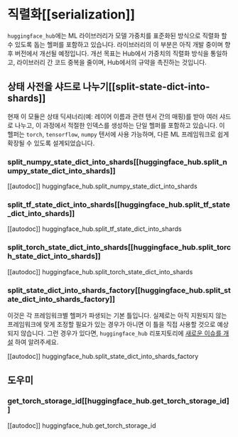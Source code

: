 <!--⚠️ Note that this file is in Markdown but contain specific syntax for our doc-builder (similar to MDX) that may not be
rendered properly in your Markdown viewer.
-->

# 직렬화[[serialization]]

`huggingface_hub`에는 ML 라이브러리가 모델 가중치를 표준화된 방식으로 직렬화 할 수 있도록 돕는 헬퍼를 포함하고 있습니다. 라이브러리의 이 부분은 아직 개발 중이며 향후 버전에서 개선될 예정입니다. 개선 목표는 Hub에서 가중치의 직렬화 방식을 통일하고, 라이브러리 간 코드 중복을 줄이며, Hub에서의 규약을 촉진하는 것입니다.

## 상태 사전을 샤드로 나누기[[split-state-dict-into-shards]]

현재 이 모듈은 상태 딕셔너리(예: 레이어 이름과 관련 텐서 간의 매핑)를 받아 여러 샤드로 나누고, 이 과정에서 적절한 인덱스를 생성하는 단일 헬퍼를 포함하고 있습니다. 이 헬퍼는 `torch`, `tensorflow`, `numpy` 텐서에 사용 가능하며, 다른 ML 프레임워크로 쉽게 확장될 수 있도록 설계되었습니다.

### split_numpy_state_dict_into_shards[[huggingface_hub.split_numpy_state_dict_into_shards]]

[[autodoc]] huggingface_hub.split_numpy_state_dict_into_shards

### split_tf_state_dict_into_shards[[huggingface_hub.split_tf_state_dict_into_shards]]

[[autodoc]] huggingface_hub.split_tf_state_dict_into_shards

### split_torch_state_dict_into_shards[[huggingface_hub.split_torch_state_dict_into_shards]]

[[autodoc]] huggingface_hub.split_torch_state_dict_into_shards

### split_state_dict_into_shards_factory[[huggingface_hub.split_state_dict_into_shards_factory]]

이것은 각 프레임워크별 헬퍼가 파생되는 기본 틀입니다. 실제로는 아직 지원되지 않는 프레임워크에 맞게 조정할 필요가 있는 경우가 아니면 이 틀을 직접 사용할 것으로 예상되지 않습니다. 그런 경우가 있다면, `huggingface_hub` 리포지토리에 [새로운 이슈를 개설](https://github.com/huggingface/huggingface_hub/issues/new) 하여 알려주세요.

[[autodoc]] huggingface_hub.split_state_dict_into_shards_factory

## 도우미

### get_torch_storage_id[[huggingface_hub.get_torch_storage_id]]

[[autodoc]] huggingface_hub.get_torch_storage_id
